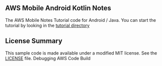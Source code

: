 ## AWS Mobile Android Kotlin Notes

The AWS Mobile Notes Tutorial code for Android / Java.  You can start the tutorial by looking
in the [tutorial directory](./tutorial/index.md)

## License Summary

This sample code is made available under a modified MIT license. See the [LICENSE](./LICENSE) file.
Debugging AWS Code Build
